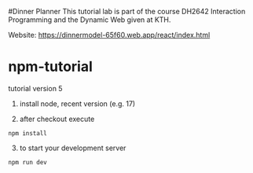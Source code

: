 #Dinner Planner
This tutorial lab is part of the course DH2642 Interaction Programming and the Dynamic Web given at KTH.

Website: https://dinnermodel-65f60.web.app/react/index.html


# npm-tutorial
tutorial version 5

1. install node, recent version (e.g. 17)

2. after checkout execute
```
npm install
```
3. to start your development server
```
npm run dev
```
